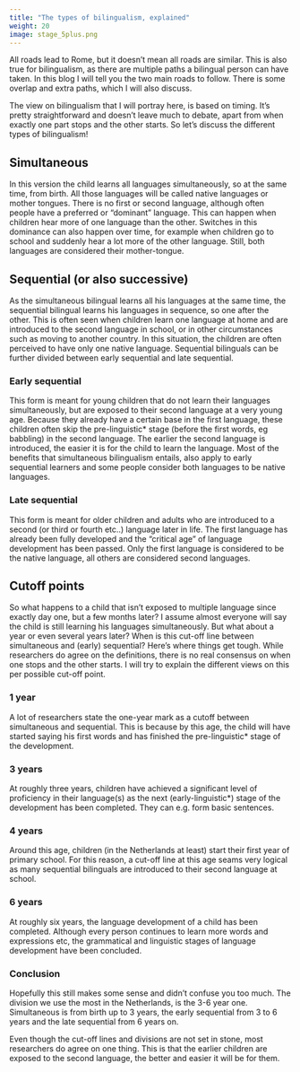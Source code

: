 ```yaml
---
title: "The types of bilingualism, explained"
weight: 20
image: stage_5plus.png
---
```

All roads lead to Rome, but it doesn’t mean all roads are similar. This is also true for bilingualism, as there are multiple paths a bilingual person can have taken. In this blog I will tell you the two main roads to follow. There is some overlap and extra paths, which I will also discuss.

The view on bilingualism that I will portray here, is based on timing. It’s pretty straightforward and doesn’t leave much to debate, apart from when exactly one part stops and the other starts. So let’s discuss the different types of bilingualism!

## Simultaneous 
In this version the child learns all languages simultaneously, so at the same time, from birth. All those languages will be called native languages or mother tongues. There is no first or second language, although often people have a preferred or “dominant” language. This can happen when children hear more of one language than the other. Switches in this dominance can also happen over time, for example when children go to school and suddenly hear a lot more of the other language. Still, both languages are considered their mother-tongue.

## Sequential (or also successive) 
As the simultaneous bilingual learns all his languages at the same time, the sequential bilingual learns his languages in sequence, so one after the other. This is often seen when children learn one language at home and are introduced to the second language in school, or in other circumstances such as moving to another country. In this situation, the children are often perceived to have only one native language. Sequential bilinguals can be further divided between early sequential and late sequential.

### Early sequential
This form is meant for young children that do not learn their languages simultaneously, but are exposed to their second language at a very young age. Because they already have a certain base in the first language, these children often skip the pre-linguistic* stage (before the first words, eg babbling) in the second language. The earlier the second language is introduced, the easier it is for the child to learn the language. Most of the benefits that simultaneous bilingualism entails, also apply to early sequential learners and some people consider both languages to be native languages.

### Late sequential
This form is meant for older children and adults who are introduced to a second (or third or fourth etc..) language later in life. The first language has already been fully developed and the “critical age” of language development has been passed. Only the first language is considered to be the native language, all others are considered second languages.

## Cutoff points
So what happens to a child that isn’t exposed to multiple language since exactly day one, but a few months later? I assume almost everyone will say the child is still learning his languages simultaneously. But what about a year or even several years later? When is this cut-off line between simultaneous and (early) sequential? Here’s where things get tough. While researchers do agree on the definitions, there is no real consensus on when one stops and the other starts. I will try to explain the different views on this per possible cut-off point.

### 1 year
A lot of researchers state the one-year mark as a cutoff between simultaneous and sequential. This is because by this age, the child will have started saying his first words and has finished the pre-linguistic* stage of the development.

### 3 years
At roughly three years, children have achieved a significant level of proficiency in their language(s) as the next (early-linguistic*) stage of the development has been completed. They can e.g. form basic sentences.

### 4 years
Around this age, children (in the Netherlands at least) start their first year of primary school. For this reason, a cut-off line at this age seams very logical as many sequential bilinguals are introduced to their second language at school.

### 6 years
At roughly six years, the language development of a child has been completed. Although every person continues to learn more words and expressions etc, the grammatical and linguistic stages of language development have been concluded.

### Conclusion
Hopefully this still makes some sense and didn’t confuse you too much. The division we use the most in the Netherlands, is the 3-6 year one. Simultaneous is from birth up to 3 years, the early sequential from 3 to 6 years and the late sequential from 6 years on. 

Even though the cut-off lines and divisions are not set in stone, most researchers do agree on one thing. This is that the earlier children are exposed to the second language, the better and easier it will be for them.